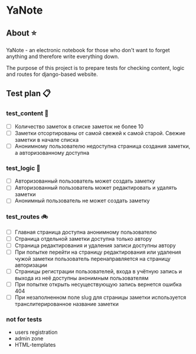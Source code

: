 # YaNote

## About ⭐

YaNote - an electronic notebook for those who don't want to forget anything and therefore write everything down.

The purpose of this project is to prepare tests for checking content, logic and routes for django-based website.

## Test plan 📋

### test_content 📄

[//]: # (тесты, касающиеся отображения контента. Какие данные на каких страницах отображаются, какие при этом используются шаблоны, как работает пагинатор)

- [ ] Количество заметок в списке заметок не более 10
- [ ] Заметки отсортированы от самой свежей к самой старой. Свежие заметки в начале списка
- [ ] Анонимному пользователю недоступна страница создания заметки, а авторизованному доступна

### test_logic 🧐

[//]: # (тестирование бизнес-логики приложения. Как обрабатываются те или иные формы, разрешено ли создание объектов с неуникальными полями, как работает специфичная логика конкретного приложения)

- [ ] Авторизованный пользователь может создать заметку
- [ ] Авторизованный пользователь может редактировать и удалять заметки
- [ ] Анонимный пользователь не может создать заметку

### test_routes 🚲

[//]: # (тесты доступности конкретных эндпоинтов, проверка редиректов, кодов ответа, которые возвращают страницы, тестирование доступа для авторизованных или анонимных пользователей)

- [ ] Главная страница доступна анонимному пользователю
- [ ] Страница отдельной заметки доступна только автору
- [ ] Страница редактирования и удаления записи доступны автору
- [ ] При попытке перейти на страницу редактирования или удаления чужой заметки пользователь перенаправляется на страницу авторизации
- [ ] Страницы регистрации пользователей, входа в учётную запись и выхода из неё доступны анонимным пользователям
- [ ] При попытке открыть несуществующую запись вернется ошибка 404
- [ ] При незаполненном поле slug для страницы заметки используется транслитерированное название заметки

### not for tests

- users registration
- admin zone
- HTML-templates